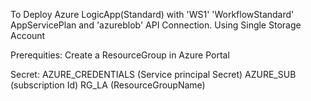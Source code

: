 To Deploy Azure LogicApp(Standard) with 'WS1' 'WorkflowStandard' AppServicePlan and 'azureblob' API Connection.
Using Single Storage Account

Prerequities: Create a ResourceGroup in Azure Portal

Secret: 
AZURE_CREDENTIALS  (Service principal Secret)
AZURE_SUB (subscription Id)
RG_LA (ResourceGroupName)
